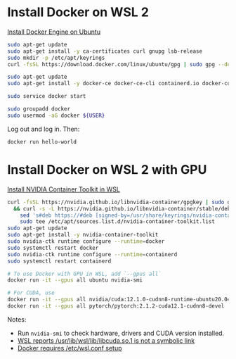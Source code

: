 # Install Docker on WSL 2

[Install Docker Engine on Ubuntu](https://docs.docker.com/engine/install/ubuntu/)

```sh
sudo apt-get update
sudo apt-get install -y ca-certificates curl gnupg lsb-release
sudo mkdir -p /etc/apt/keyrings
curl -fsSL https://download.docker.com/linux/ubuntu/gpg | sudo gpg --dearmor -o /etc/apt/keyrings/docker.gpg

sudo apt-get update
sudo apt-get install -y docker-ce docker-ce-cli containerd.io docker-compose-plugin

sudo service docker start

sudo groupadd docker
sudo usermod -aG docker ${USER}
```

Log out and log in. Then:

```shell
docker run hello-world
```

# Install Docker on WSL 2 with GPU

[Install NVIDIA Container Toolkit in WSL](https://docs.nvidia.com/datacenter/cloud-native/container-toolkit/latest/install-guide.html)

```sh
curl -fsSL https://nvidia.github.io/libnvidia-container/gpgkey | sudo gpg --dearmor -o /usr/share/keyrings/nvidia-container-toolkit-keyring.gpg \
  && curl -s -L https://nvidia.github.io/libnvidia-container/stable/deb/nvidia-container-toolkit.list | \
    sed 's#deb https://#deb [signed-by=/usr/share/keyrings/nvidia-container-toolkit-keyring.gpg] https://#g' | \
    sudo tee /etc/apt/sources.list.d/nvidia-container-toolkit.list
sudo apt-get update
sudo apt-get install -y nvidia-container-toolkit
sudo nvidia-ctk runtime configure --runtime=docker
sudo systemctl restart docker
sudo nvidia-ctk runtime configure --runtime=containerd
sudo systemctl restart containerd

# To use Docker with GPU in WSL, add `--gpus all`
docker run -it --gpus all ubuntu nvidia-smi

# For CUDA, use
docker run -it --gpus all nvidia/cuda:12.1.0-cudnn8-runtime-ubuntu20.04
docker run -it --gpus all pytorch/pytorch:2.1.2-cuda12.1-cudnn8-devel
```

Notes:

- Run `nvidia-smi` to check hardware, drivers and CUDA version installed.
- [WSL reports /usr/lib/wsl/lib/libcuda.so.1 is not a symbolic link](https://github.com/microsoft/WSL/issues/5663#issuecomment-1068499676)
- [Docker requires /etc/wsl.conf setup](https://github.com/MicrosoftDocs/WSL/issues/1750)
